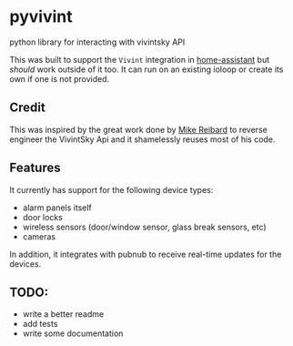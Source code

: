 # pyvivint
python library for interacting with vivintsky API

This was built to support the `Vivint` integration in [home-assistant](https://www.home-assistant.io/) but _should_ work outside of it too. It can run on an existing ioloop or create its own if one is not provided.

## Credit
This was inspired by the great work done by [Mike Reibard](https://github.com/Riebart/vivint.py) to reverse engineer the VivintSky Api and it shamelessly reuses most of his code.

## Features
It currently has support for the following device types:
* alarm panels itself
* door locks
* wireless sensors (door/window sensor, glass break sensors, etc)
* cameras

In addition, it integrates with pubnub to receive real-time updates for the devices.

## TODO:
* write a better readme
* add tests
* write some documentation
